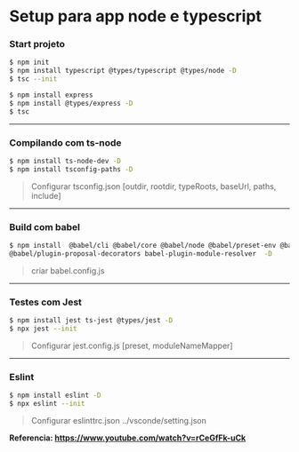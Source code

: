 # Setup para app node e typescript

### Start projeto

```sh
$ npm init
$ npm install typescript @types/typescript @types/node -D
$ tsc --init

$ npm install express
$ npm install @types/express -D
$ tsc
```

---

### Compilando com ts-node

```sh
$ npm install ts-node-dev -D
$ npm install tsconfig-paths -D
```

> Configurar tsconfig.json [outdir, rootdir, typeRoots, baseUrl, paths, include]

---

### Build com babel

```sh
$ npm install  @babel/cli @babel/core @babel/node @babel/preset-env @babel/preset-typescript
@babel/plugin-proposal-decorators babel-plugin-module-resolver  -D
```

> criar babel.config.js

---

### Testes com Jest

```sh
$ npm install jest ts-jest @types/jest -D
$ npx jest --init
```

> Configurar jest.config.js [preset, moduleNameMapper]

---

### Eslint

```sh
$ npm install eslint -D
$ npx eslint --init
```

> Configurar eslinttrc.json ../vsconde/setting.json

**Referencia: https://www.youtube.com/watch?v=rCeGfFk-uCk**
